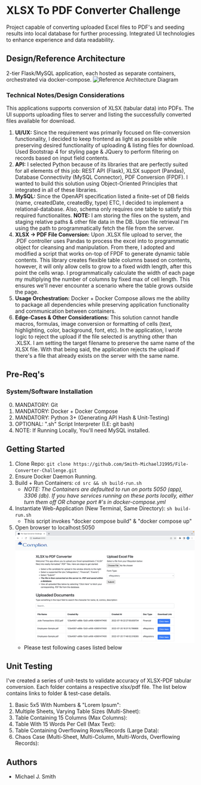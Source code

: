 # XLSX To PDF Converter Challenge
Project capable of converting uploaded Excel files to PDF's and seeding results into local database for further processing. Integrated UI technologies to enhance experience and data readability.

## Design/Reference Architecture
2-tier Flask/MySQL application, each hosted as separate containers, orchestrated via docker-compose.
![Reference Architecture Diagram](artifacts/ref-arch.png?raw=true "Reference Architecture")

### Technical Notes/Design Considerations
This applications supports conversion of XLSX (tabular data) into PDFs. The UI supports uploading files to server and listing the successfully converted files available for download.
1. **UI/UX:** Since the requirement was primarily focused on file-conversion functionality, I decided to keep frontend as light as possible while preserving desired functionality of uploading & listing files for download. Used Bootstrap 4 for styling page & JQuery to perform filtering on records based on input field contents. 
2. **API:** I selected Python because of its libraries that are perfectly suited for all elements of this job: REST API (Flask), XLSX support (Pandas), Database Connectivity (MySQL Connector), PDF Conversion (FPDF). I wanted to build this solution using Object-Oriented Principles that integrated in all of these libraries.
3. **MySQL:** Since the OpenAPI specification listed a finite-set of DB fields (name, createdDate, createdBy, type) ETC, I decided to implement a relational-database. Also, schema only requires one table to satisfy this required functionalites. **NOTE:** I am storing the files on the system, and staging relative paths & other file data in the DB. Upon file retrieval I'm using the path to programmatically fetch the file from the server.
4. **XLSX -> PDF File Conversion:** Upon .XLSX file upload to server, the .PDF controller uses Pandas to process the excel into to programmatic object for cleansing and manipulation. From there, I adopted and modified a script that works on-top of FPDF to generate dynamic table contents. This library creates flexible table columns based on contents, however, it will only allow cells to grow to a fixed width length, after this point the cells wrap. I programmatically calculate the width of each page my multiplying the number of columns by fixed max of cell length. This ensures we'll never encounter a scenario where the table grows outside the page.
5. **Usage Orchestration:** Docker + Docker Compose allows me the ability to package all dependencies while preserving application functionality and communication between containers.
6. **Edge-Cases & Other Considerations:** This solution cannot handle macros, formulas, image conversion or formatting of cells (text, highlighting, color, background, font, etc). In the application, I wrote logic to reject the upload if the file selected is anything other than .XLSX. I am setting the target filename to preserve the same name of the XLSX file. With that being said, the application rejects the upload if there's a file that already exists on the server with the same name.

## Pre-Req's
### System/Software Installation 
0. MANDATORY: Git
1. MANDATORY: Docker + Docker Compose
2. MANDATORY: Python 3+ (Generating API Hash & Unit-Testing)
3. OPTIONAL: ".sh" Script Interpreter (I.E: git bash)
4. NOTE: If Running Locally, You'll need MySQL installed.


## Getting Started
1. Clone Repo: `git clone https://github.com/Smith-MichaelJ1995/File-Converter-Challenge.git`
2. Ensure Docker Daemon Running.
3. Build + Run Containers: `cd src && sh build-run.sh`
    - *NOTE: The Containers are defaulted to run on ports 5050 (app), 3306 (db). If you have services running on these ports locally, either turn them off OR change port #'s in docker-compose.yml*
4. Instantiate Web-Application (New Terminal, Same Directory): `sh build-run.sh`
    - This script invokes "docker compose build" & "docker compose up"
5. Open browser to localhost:5050 ![Homepage](artifacts/homepage.png?raw=true "Application Homepage")
    - Please test following cases listed below 

## Unit Testing
I've created a series of unit-tests to validate accuracy of XLSX-PDF tabular conversion. Each folder contains a respective xlsx/pdf file. The list below contains links to folder & test-case details. 
1. Basic 5x5 With Numbers & "Lorem Ipsum": 
2. Multiple Sheets, Varying Table Sizes (Multi-Sheet):
3. Table Containing 15 Columns (Max Columns):
4. Table With 15 Words Per Cell (Max Text): 
5. Table Containing Overflowing Rows/Records (Large Data):
6. Chaos Case (Multi-Sheet, Multi-Column, Multi-Words, Overflowing Records):



<!-- 3. Confirm Console Output: ![Unit Test Results](artifacts/unit-tests.png?raw=true "Unit Test Results") -->

## Authors
 - Michael J. Smith

